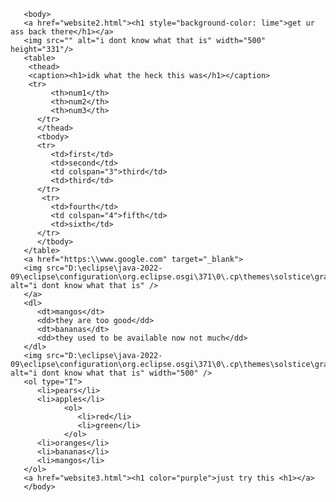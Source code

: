 <!-- this is simply my html practise so its quite messy  --> 
  
  <html>
       <head>
              <title>Hello World</title>
       </head>

       <body>
	   <a href="website2.html"><h1 style="background-color: lime">get ur ass back there</h1></a>
       <img src="" alt="i dont know what that is" width="500" height="331"/>
       <table>
	    <thead>
	    <caption><h1>idk what the heck this was</h1></caption>
	    <tr>
		     <th>num1</th>
			 <th>num2</th>
			 <th>num3</th>
	      </tr>
		  </thead>
		  <tbody>
	      <tr>
		     <td>first</td>
			 <td>second</td>
			 <td colspan="3">third</td>
			 <td>third</td>
	      </tr>
		   <tr>
		     <td>fourth</td>
			 <td colspan="4">fifth</td>
			 <td>sixth</td>
	      </tr>
		  </tbody>
	   </table>
	   <a href="https:\\www.google.com" target="_blank">
	   <img src="D:\eclipse\java-2022-09\eclipse\configuration\org.eclipse.osgi\371\0\.cp\themes\solstice\graphics\rootpage\background.jpg" alt="i dont know what that is" />
	   </a>
	   <dl>
	      <dt>mangos</dt>
		  <dd>they are too good</dd>
		  <dt>bananas</dt>
		  <dd>they used to be available now not much</dd>
	   </dl>
	   <img src="D:\eclipse\java-2022-09\eclipse\configuration\org.eclipse.osgi\371\0\.cp\themes\solstice\graphics\rootpage\background.jpg" alt="i dont know what that is" width="500" />
	   <ol type="I">
	      <li>pears</li>
	      <li>apples</li>
		        <ol>
				   <li>red</li>
				   <li>green</li>
				</ol>
		  <li>oranges</li>
		  <li>bananas</li>
		  <li>mangos</li>
	   </ol>
	   <a href="website3.html"><h1 color="purple">just try this <h1></a>
	   </body>
</html>
